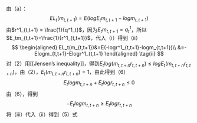 由（a）：$$EL_t(m_{t,t+1})=E(logE_tm_{t,t+1}-logm_{t,t+1})\tag{i}$$由$r^1_{t,t+1} = \frac{1}{q^1_t}$，因为$E_tm_{t,t+1}=q^1_t$，所以$E_tm_{t,t+1}=\frac{1}{r^1_{t,t+1}}$，代入（i）得到（ii）
$$
\begin{aligned}
EL_t(m_{t,t+1})&=E(-logr^1_{t,t+1}-logm_{t,t+1})\\
&=-Elogm_{t,t+1}-Elogr^1_{t,t+1}
\end{aligned}
\tag{ii}
$$
对（2）用[[Jensen’s inequality]]，得到$E_tlog(m_{t,t+n}r_{t,t+n}) \leq logE_t(m_{t,t+n}r_{t,t+n})$，由（2），$E_t(m_{t,t+n}r_{t,t+n})=1$，由此得到（6）
$$
E_tlogm_{t,t+n}+E_tlogr_{t,t+n} \leq 0 \tag{6}
$$
由（6），得到$$-E_tlogm_{t,t+n} \geq E_tlogr_{t,t+n} \tag{iii}$$将（iii）代入（ii）得到（5）式